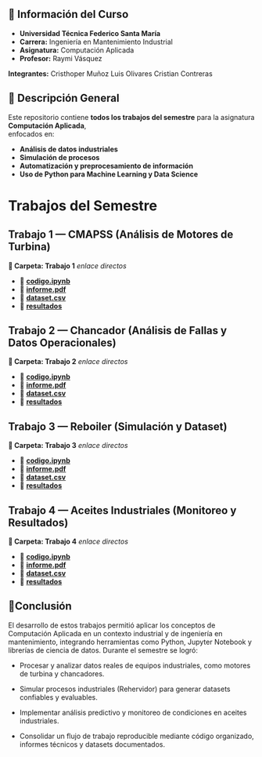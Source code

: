 


## 🏫 Información del Curso ##

- **Universidad Técnica Federico Santa María**  
- **Carrera:** Ingeniería en Mantenimiento Industrial  
- **Asignatura:** Computación Aplicada  
- **Profesor:** Raymi Vásquez  

**Integrantes:** 
Cristhoper Muñoz
Luis Olivares
Cristian Contreras



## 📌 Descripción General ##

Este repositorio contiene **todos los trabajos del semestre** para la asignatura **Computación Aplicada**,  
enfocados en:

- **Análisis de datos industriales**
- **Simulación de procesos**
- **Automatización y preprocesamiento de información**
- **Uso de Python para Machine Learning y Data Science**

# Trabajos del Semestre #

## Trabajo 1 — CMAPSS (Análisis de Motores de Turbina) ##

**📁 Carpeta: Trabajo 1**
 *enlace directos* 
- 🔗 [**codigo.ipynb**](https://github.com/cristian-conlab/Computacio-Aplicada-2/tree/aeec15d5d23005388c10914a24f97fd14f14dd95/TRABAJO%20(MOTORES)/Codigos)
- 🔗 [**informe.pdf**](https://github.com/cristian-conlab/Computacio-Aplicada-2/tree/aeec15d5d23005388c10914a24f97fd14f14dd95/TRABAJO%20(MOTORES)/Informes)
- 🔗 [**dataset.csv**](https://drive.google.com/drive/folders/1_xb5lDDAt6C5lFPALe8JYj2iV1sZA-Um?usp=drive_link)
- 🔗 [**resultados**](https://drive.google.com/drive/folders/1Mv1GHnkKccpI2ZLDFNRJKf8z9N8K1TWK?usp=drive_link)

## Trabajo 2 — Chancador (Análisis de Fallas y Datos Operacionales) ##

**📁 Carpeta: Trabajo 2**
 *enlace directos* 
- 🔗 [**codigo.ipynb**](https://github.com/cristian-conlab/Computacio-Aplicada-2/tree/aeec15d5d23005388c10914a24f97fd14f14dd95/TRABAJO%201(CHANCADOR)/Codigo)
- 🔗 [**informe.pdf**](https://github.com/cristian-conlab/Computacio-Aplicada-2/tree/aeec15d5d23005388c10914a24f97fd14f14dd95/TRABAJO%201(CHANCADOR)/Informes)
- 🔗 [**dataset.csv**](https://drive.google.com/drive/folders/1aQ61KRCHHewylZvKDPu1snXOlEPGeCJx?usp=drive_link)
- 🔗 [**resultados**](https://drive.google.com/drive/folders/1Yo4gScFkXI4ReYWkp7sz5nI-ogEo135x?usp=drive_link)


## Trabajo 3 — Reboiler (Simulación y Dataset) ##

**📁 Carpeta: Trabajo 3**
 *enlace directos* 
- 🔗 [**codigo.ipynb**](https://github.com/cristian-conlab/Computacio-Aplicada-2/tree/aeec15d5d23005388c10914a24f97fd14f14dd95/TRABAJO%202(%20REBOILER)/Codigos)
- 🔗 [**informe.pdf**](https://github.com/cristian-conlab/Computacio-Aplicada-2/tree/aeec15d5d23005388c10914a24f97fd14f14dd95/TRABAJO%202(%20REBOILER)/Informes)
- 🔗 [**dataset.csv**](https://drive.google.com/drive/folders/1iN3ZCV6KBkpagU4SAsI3qerW8u4es5L7?usp=drive_link)
- 🔗 [**resultados**](https://github.com/cristian-conlab/Computacio-Aplicada-2/tree/aeec15d5d23005388c10914a24f97fd14f14dd95/TRABAJO%202(%20REBOILER)/resultados)

## Trabajo 4 — Aceites Industriales (Monitoreo y Resultados) ##

**📁 Carpeta: Trabajo 4**
 *enlace directos* 
- 🔗 [**codigo.ipynb**]()
- 🔗 [**informe.pdf**]()
- 🔗 [**dataset.csv**](https://drive.google.com/drive/folders/14uwfYDCnxfGOOfywe1HV5e420XHyXpYq?usp=drive_link)
- 🔗 [**resultados**]()

## 🏁Conclusión ##

El desarrollo de estos trabajos permitió aplicar los conceptos de Computación Aplicada en un contexto industrial y de ingeniería en mantenimiento, integrando herramientas como Python, Jupyter Notebook y librerías de ciencia de datos.
Durante el semestre se logró:
- Procesar y analizar datos reales de equipos industriales, como motores de turbina y chancadores.

- Simular procesos industriales (Rehervidor) para generar datasets confiables y evaluables.

- Implementar análisis predictivo y monitoreo de condiciones en aceites industriales.

- Consolidar un flujo de trabajo reproducible mediante código organizado, informes técnicos y datasets documentados.


